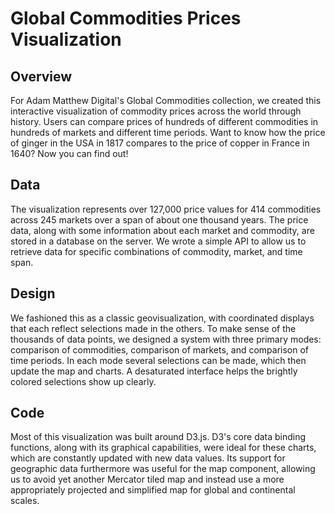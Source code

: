 # Global Commodities Prices Visualization

## Overview
For Adam Matthew Digital's Global Commodities collection, we created this interactive visualization of commodity prices across the world through history. Users can compare prices of hundreds of different commodities in hundreds of markets and different time periods. Want to know how the price of ginger in the USA in 1817 compares to the price of copper in France in 1640? Now you can find out!

## Data
The visualization represents over 127,000 price values for 414 commodities across 245 markets over a span of about one thousand years. The price data, along with some information about each market and commodity, are stored in a database on the server. We wrote a simple API to allow us to retrieve data for specific combinations of commodity, market, and time span.

## Design
We fashioned this as a classic geovisualization, with coordinated displays that each reflect selections made in the others. To make sense of the thousands of data points, we designed a system with three primary modes: comparison of commodities, comparison of markets, and comparison of time periods. In each mode several selections can be made, which then update the map and charts. A desaturated interface helps the brightly colored selections show up clearly.

## Code
Most of this visualization was built around D3.js. D3's core data binding functions, along with its graphical capabilities, were ideal for these charts, which are constantly updated with new data values. Its support for geographic data furthermore was useful for the map component, allowing us to avoid yet another Mercator tiled map and instead use a more appropriately projected and simplified map for global and continental scales.